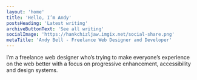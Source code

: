 ```yaml
---
layout: 'home'
title: 'Hello, I’m Andy'
postsHeading: 'Latest writing'
archiveButtonText: 'See all writing'
socialImage: 'https://hankchizljaw.imgix.net/social-share.png'
metaTitle: 'Andy Bell - Freelance Web Designer and Developer'
---
```


I’m a freelance web designer who’s trying to make everyone’s experience on the web better with a focus on progressive enhancement, accessibility and design systems.
